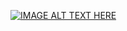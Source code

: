 [![IMAGE ALT TEXT HERE](https://img.youtube.com/vi/x5Q6-wMx-K8/0.jpg)](https://www.youtube.com/watch?v=x5Q6-wMx-K8)
